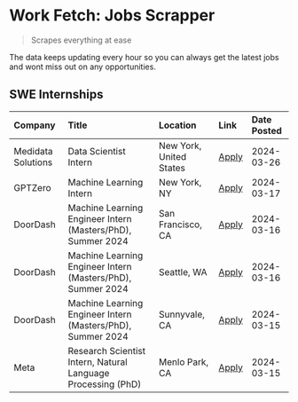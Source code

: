 # Work Fetch: Jobs Scrapper
> Scrapes everything at ease

The data keeps updating every hour so you can always get the latest jobs and wont miss out on any opportunities.

## SWE Internships
<!--START_SECTION:workfetch-->
| Company            | Title                                                        | Location                | Link                                                                                                                                                                                                                                                                 | Date Posted   |
|:-------------------|:-------------------------------------------------------------|:------------------------|:---------------------------------------------------------------------------------------------------------------------------------------------------------------------------------------------------------------------------------------------------------------------|:--------------|
| Medidata Solutions | Data Scientist Intern                                        | New York, United States | [Apply](https://www.linkedin.com/jobs/view/data-scientist-intern-at-medidata-solutions-3810253704?position=5&pageNum=0&refId=NbjDBJGRU180n1Xi1SsFTQ%3D%3D&trackingId=%2FHV89z0LkHmr%2FsTBaXKPbQ%3D%3D&trk=public_jobs_jserp-result_search-card)                      | 2024-03-26    |
| GPTZero            | Machine Learning Intern                                      | New York, NY            | [Apply](https://www.linkedin.com/jobs/view/machine-learning-intern-at-gptzero-3860723963?position=9&pageNum=0&refId=NbjDBJGRU180n1Xi1SsFTQ%3D%3D&trackingId=auTaUtBK3KmIN%2Bvh32px8g%3D%3D&trk=public_jobs_jserp-result_search-card)                                 | 2024-03-17    |
| DoorDash           | Machine Learning Engineer Intern (Masters/PhD), Summer 2024  | San Francisco, CA       | [Apply](https://www.linkedin.com/jobs/view/machine-learning-engineer-intern-masters-phd-summer-2024-at-doordash-3736457737?position=3&pageNum=0&refId=NbjDBJGRU180n1Xi1SsFTQ%3D%3D&trackingId=ZzDgHEQJis8DCEJGcaQnlg%3D%3D&trk=public_jobs_jserp-result_search-card) | 2024-03-16    |
| DoorDash           | Machine Learning Engineer Intern (Masters/PhD), Summer 2024  | Seattle, WA             | [Apply](https://www.linkedin.com/jobs/view/machine-learning-engineer-intern-masters-phd-summer-2024-at-doordash-3736455966?position=4&pageNum=0&refId=NbjDBJGRU180n1Xi1SsFTQ%3D%3D&trackingId=MKNd2nmW6kjdDXzRNFjqOg%3D%3D&trk=public_jobs_jserp-result_search-card) | 2024-03-16    |
| DoorDash           | Machine Learning Engineer Intern (Masters/PhD), Summer 2024  | Sunnyvale, CA           | [Apply](https://www.linkedin.com/jobs/view/machine-learning-engineer-intern-masters-phd-summer-2024-at-doordash-3736454973?position=2&pageNum=0&refId=NbjDBJGRU180n1Xi1SsFTQ%3D%3D&trackingId=X7jZMTBsINySNysiF9NOVA%3D%3D&trk=public_jobs_jserp-result_search-card) | 2024-03-15    |
| Meta               | Research Scientist Intern, Natural Language Processing (PhD) | Menlo Park, CA          | [Apply](https://www.linkedin.com/jobs/view/research-scientist-intern-natural-language-processing-phd-at-meta-3858718375?position=10&pageNum=0&refId=NbjDBJGRU180n1Xi1SsFTQ%3D%3D&trackingId=vBhAnLzYlK7iOS4t8m5rFQ%3D%3D&trk=public_jobs_jserp-result_search-card)   | 2024-03-15    |
<!--END_SECTION:workfetch-->
